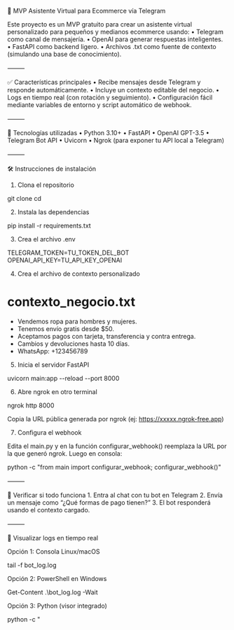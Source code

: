 🤖 MVP Asistente Virtual para Ecommerce vía Telegram

Este proyecto es un MVP gratuito para crear un asistente virtual personalizado para pequeños y medianos ecommerce usando:
	•	Telegram como canal de mensajería.
	•	OpenAI para generar respuestas inteligentes.
	•	FastAPI como backend ligero.
	•	Archivos .txt como fuente de contexto (simulando una base de conocimiento).

⸻

✅ Características principales
	•	Recibe mensajes desde Telegram y responde automáticamente.
	•	Incluye un contexto editable del negocio.
	•	Logs en tiempo real (con rotación y seguimiento).
	•	Configuración fácil mediante variables de entorno y script automático de webhook.

⸻

🚀 Tecnologías utilizadas
	•	Python 3.10+
	•	FastAPI
	•	OpenAI GPT-3.5
	•	Telegram Bot API
	•	Uvicorn
	•	Ngrok (para exponer tu API local a Telegram)

⸻

🛠️ Instrucciones de instalación

1. Clona el repositorio

git clone <url-del-repo>
cd <nombre-del-repo>

2. Instala las dependencias

pip install -r requirements.txt

3. Crea el archivo .env

TELEGRAM_TOKEN=TU_TOKEN_DEL_BOT
OPENAI_API_KEY=TU_API_KEY_OPENAI

4. Crea el archivo de contexto personalizado

# contexto_negocio.txt
- Vendemos ropa para hombres y mujeres.
- Tenemos envío gratis desde $50.
- Aceptamos pagos con tarjeta, transferencia y contra entrega.
- Cambios y devoluciones hasta 10 días.
- WhatsApp: +123456789

5. Inicia el servidor FastAPI

uvicorn main:app --reload --port 8000

6. Abre ngrok en otro terminal

ngrok http 8000

Copia la URL pública generada por ngrok (ej: https://xxxxx.ngrok-free.app)

7. Configura el webhook

Edita el main.py y en la función configurar_webhook() reemplaza la URL por la que generó ngrok. Luego en consola:

python -c "from main import configurar_webhook; configurar_webhook()"


⸻

📡 Verificar si todo funciona
	1.	Entra al chat con tu bot en Telegram
	2.	Envía un mensaje como “¿Qué formas de pago tienen?”
	3.	El bot responderá usando el contexto cargado.

⸻

📄 Visualizar logs en tiempo real

Opción 1: Consola Linux/macOS

tail -f bot_log.log

Opción 2: PowerShell en Windows

Get-Content .\bot_log.log -Wait

Opción 3: Python (visor integrado)

python -c "